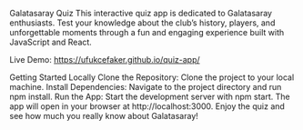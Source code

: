 Galatasaray Quiz
This interactive quiz app is dedicated to Galatasaray enthusiasts. Test your knowledge about the club’s history, players, and unforgettable moments through a fun and engaging experience built with JavaScript and React.

Live Demo: https://ufukcefaker.github.io/quiz-app/

Getting Started Locally
Clone the Repository: Clone the project to your local machine.
Install Dependencies: Navigate to the project directory and run npm install.
Run the App: Start the development server with npm start. The app will open in your browser at http://localhost:3000.
Enjoy the quiz and see how much you really know about Galatasaray!
